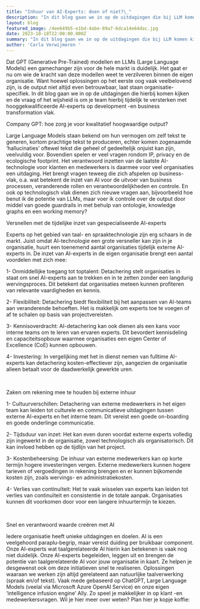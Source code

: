 ```yaml
---
title: "Inhuur van AI-Experts: doen of niet?\_"
description: "In dit blog gaan we in op de uitdagingen die bij LLM komen kijken, en de vraag of het wijsheid is om je team hierbij tijdelijk te versterken met  AI-experts op development -en business transformation vlak.\_"
layout: blog
featured_image: /4ee649b5-e1bd-4abe-89a7-6dca14e64dac.jpg
date: 2023-10-18T22:00:00.000Z
summary: "In dit blog gaan we in op de uitdagingen die bij LLM komen kijken en de vraag of het wijsheid is om je team hierbij tijdelijk te versterken met hooggekwalificeerde AI-experts op development -en business transformation vlak.\_"
author: 'Carla Verwijmeren '
---
```


Dat GPT (Generative Pre-Trained) modellen en LLMs (Large Language Models) een gamechanger zijn voor de hele markt is duidelijk. Het gaat er nu om wie de kracht van deze modellen weet te verzilveren binnen de eigen organisatie. Want hoewel oplossingen op het eerste oog vaak veelbelovend zijn, is de output niet altijd even betrouwbaar, laat staan organisatie-specifiek. In dit blog gaan we in op de uitdagingen die hierbij komen kijken en de vraag of het wijsheid is om je team hierbij tijdelijk te versterken met hooggekwalificeerde AI-experts op development -en business transformation vlak. 

Company GPT: hoe zorg je voor kwalitatief hoogwaardige output?  

Large Language Models staan bekend om hun vermogen om zelf tekst te generen, kortom prachtige tekst te produceren, echter komen zogenaamde ‘hallucinaties’ oftewel tekst die geheel of gedeeltelijk onjuist kan zijn, veelvuldig voor. Bovendien spelen er veel vragen rondom IP, privacy en de ecologische footprint. Het verantwoord inzetten van de laatste AI-technologie voor klanten en medewerkers is daarmee voor veel organisaties een uitdaging. Het brengt vragen teweeg die zich afspelen op business-vlak, o.a. wat betekent de inzet van AI voor de uitvoer van business processen, veranderende rollen en verantwoordelijkheden en controle. En ook op technologisch vlak dienen zich nieuwe vragen aan, bijvoorbeeld hoe benut ik de potentie van LLMs, maar voer ik controle over de output door middel van goede guardrails in met behulp van ontologie, knowledge graphs en een working memory? 

Versnellen met de tijdelijke inzet van gespecialiseerde AI-experts 

Experts op het gebied van taal- en spraaktechnologie zijn erg schaars in de markt. Juist omdat AI-technologie een grote versneller kan zijn in je organisatie, huurt een toenemend aantal organisaties tijdelijk externe AI-experts in. De inzet van AI-experts in de eigen organisatie brengt een aantal voordelen met zich mee: 

1- Onmiddellijke toegang tot toptalent: Detachering stelt organisaties in staat om snel AI-experts aan te trekken en in te zetten zonder een langdurig wervingsproces. Dit betekent dat organisaties meteen kunnen profiteren van relevante vaardigheden en kennis. 

2- Flexibiliteit: Detachering biedt flexibiliteit bij het aanpassen van AI-teams aan veranderende behoeften. Het is makkelijk om experts toe te voegen of af te schalen op basis van projectvereisten. 

3- Kennisoverdracht: AI-detachering kan ook dienen als een kans voor interne teams om te leren van ervaren experts. Dit bevordert kennisdeling en capaciteitsopbouw waarmee organisaties een eigen Center of Excellence (CoE) kunnen opbouwen. 

4- Investering: In vergelijking met het in dienst nemen van fulltime AI-experts kan detachering kosten-effectiever zijn, aangezien de organisatie alleen betaalt voor de daadwerkelijk gewerkte uren. 

 

Zaken om rekening mee te houden bij externe inhuur  

1- Cultuurverschillen: Detachering van externe medewerkers in het eigen team kan leiden tot culturele en communicatieve uitdagingen tussen externe AI-experts en het interne team. Dit vereist een goede on-boarding en goede onderlinge communicatie.  

2- Tijdsduur van inzet: Het kan even duren voordat externe experts volledig zijn ingewerkt in de organisatie, zowel technologisch als organisatorisch. Dit kan invloed hebben op de tijdlijn van het project. 

3- Kostenbeheersing: De inhuur van externe medewerkers kan op korte termijn hogere investeringen vergen. Externe medewerkers kunnen hogere tarieven of vergoedingen in rekening brengen en er kunnen bijkomende kosten zijn, zoals wervings- en administratiekosten. 

4- Verlies van continuïteit: Het te vaak wisselen van experts kan leiden tot verlies van continuïteit en consistentie in de totale aanpak. Organisaties kunnen dit voorkomen door voor een langere inhuurtermijn te kiezen. 

 

Snel en verantwoord waarde creëren met AI 

Iedere organisatie heeft unieke uitdagingen en doelen. AI is een veelgehoord paraplu-begrip, maar vereist duiding per bruikbaar component. Onze AI-experts wat taalgerelateerde AI hierin kan betekenen is vaak nog niet duidelijk. Onze AI-experts begeleiden, leggen uit en brengen de potentie van taalgerelateerde AI voor jouw organisatie in kaart. Ze helpen je desgewenst ook om deze initiatieven snel te realiseren. Oplossingen waaraan we werken zijn altijd gerelateerd aan natuurlijke taalverwerking (spraak en/of tekst). Vaak mede gebaseerd op ChatGPT, Large Language Models (veelal via Microsoft Azure OpenAI Service) en onze eigen ‘intelligence infusion engine’ Ally. Zo speel je makkelijker in op klant -en medewerkersvragen. Wil je hier meer over weten? Plan hier je kopje koffie:  
